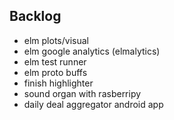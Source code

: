 ## Backlog
- elm plots/visual
- elm google analytics (elmalytics)
- elm test runner
- elm proto buffs
- finish highlighter
- sound organ with rasberripy
- daily deal aggregator android app
